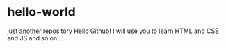 # hello-world
just another repository
Hello Github!
I will use you to learn HTML and CSS and JS and so on...
